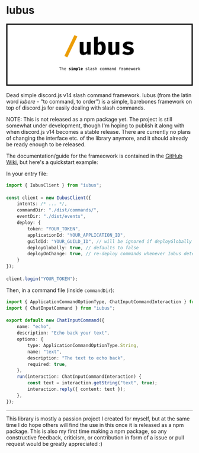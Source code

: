 # Iubus

<div align="center">

![Iubus Banner](assets/banner.svg)

</div>

Dead simple discord.js v14 slash command framework. Iubus (from the latin word _iubere_ - "to command, to order") is a simple, barebones framework on top of discord.js for easily dealing with slash commands.

NOTE: This is not released as a npm package yet. The project is still somewhat under development, though I'm hoping to publish it along with when discord.js v14 becomes a stable release. There are currently no plans of changing the interface etc. of the library anymore, and it should already be ready enough to be released.

The documentation/guide for the frameowork is contained in the [GitHub Wiki](https://github.com/BaumianerNiklas/iubus/wiki), but here's a quickstart example:

In your entry file:

```ts
import { IubusClient } from "iubus";

const client = new IubusClient({
    intents: /* ... */,
    commandDir: "./dist/commands/",
    eventDir: "./dist/events",
    deploy: {
        token: "YOUR_TOKEN",
        applicationId: "YOUR_APPLICATION_ID",
        guildId: "YOUR_GUILD_ID", // will be ignored if deployGlobally is set to true
        deployGlobally: true, // defaults to false
        deployOnChange: true, // re-deploy commands whenever Iubus detects a change in the command data
    }
});

client.login("YOUR_TOKEN");
```

Then, in a command file (inside `commandDir`):

```ts
import { ApplicationCommandOptionType, ChatInputCommandInteraction } from "discord.js";
import { ChatInputCommand } from "iubus";

export default new ChatInputCommand({
	name: "echo",
	description: "Echo back your text",
	options: {
		type: ApplicationCommandOptionType.String,
		name: "text",
		description: "The text to echo back",
		required: true,
	},
	run(interaction: ChatInputCommandInteraction) {
		const text = interaction.getString("text", true);
		interaction.reply({ content: text });
	},
});
```

---

This library is mostly a passion project I created for myself, but at the same time I do hope others will find the use in this once it is released as a npm package. This is also my first time making a npm package, so any constructive feedback, criticism, or contribution in form of a issue or pull request would be greatly appreciated :)

